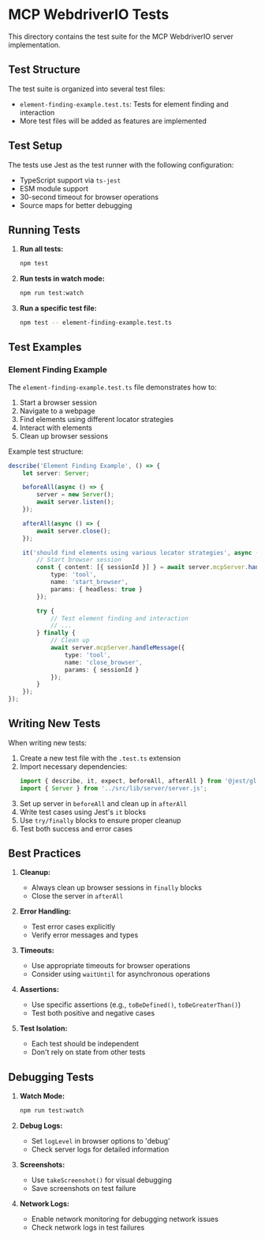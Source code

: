 # MCP WebdriverIO Tests

This directory contains the test suite for the MCP WebdriverIO server implementation.

## Test Structure

The test suite is organized into several test files:

- `element-finding-example.test.ts`: Tests for element finding and interaction
- More test files will be added as features are implemented

## Test Setup

The tests use Jest as the test runner with the following configuration:

- TypeScript support via `ts-jest`
- ESM module support
- 30-second timeout for browser operations
- Source maps for better debugging

## Running Tests

1. **Run all tests:**
   ```bash
   npm test
   ```

2. **Run tests in watch mode:**
   ```bash
   npm run test:watch
   ```

3. **Run a specific test file:**
   ```bash
   npm test -- element-finding-example.test.ts
   ```

## Test Examples

### Element Finding Example

The `element-finding-example.test.ts` file demonstrates how to:

1. Start a browser session
2. Navigate to a webpage
3. Find elements using different locator strategies
4. Interact with elements
5. Clean up browser sessions

Example test structure:

```typescript
describe('Element Finding Example', () => {
    let server: Server;

    beforeAll(async () => {
        server = new Server();
        await server.listen();
    });

    afterAll(async () => {
        await server.close();
    });

    it('should find elements using various locator strategies', async () => {
        // Start browser session
        const { content: [{ sessionId }] } = await server.mcpServer.handleMessage({
            type: 'tool',
            name: 'start_browser',
            params: { headless: true }
        });

        try {
            // Test element finding and interaction
            // ...
        } finally {
            // Clean up
            await server.mcpServer.handleMessage({
                type: 'tool',
                name: 'close_browser',
                params: { sessionId }
            });
        }
    });
});
```

## Writing New Tests

When writing new tests:

1. Create a new test file with the `.test.ts` extension
2. Import necessary dependencies:
   ```typescript
   import { describe, it, expect, beforeAll, afterAll } from '@jest/globals';
   import { Server } from '../src/lib/server/server.js';
   ```
3. Set up server in `beforeAll` and clean up in `afterAll`
4. Write test cases using Jest's `it` blocks
5. Use `try/finally` blocks to ensure proper cleanup
6. Test both success and error cases

## Best Practices

1. **Cleanup:**
   - Always clean up browser sessions in `finally` blocks
   - Close the server in `afterAll`

2. **Error Handling:**
   - Test error cases explicitly
   - Verify error messages and types

3. **Timeouts:**
   - Use appropriate timeouts for browser operations
   - Consider using `waitUntil` for asynchronous operations

4. **Assertions:**
   - Use specific assertions (e.g., `toBeDefined()`, `toBeGreaterThan()`)
   - Test both positive and negative cases

5. **Test Isolation:**
   - Each test should be independent
   - Don't rely on state from other tests

## Debugging Tests

1. **Watch Mode:**
   ```bash
   npm run test:watch
   ```

2. **Debug Logs:**
   - Set `logLevel` in browser options to 'debug'
   - Check server logs for detailed information

3. **Screenshots:**
   - Use `takeScreenshot()` for visual debugging
   - Save screenshots on test failure

4. **Network Logs:**
   - Enable network monitoring for debugging network issues
   - Check network logs in test failures 